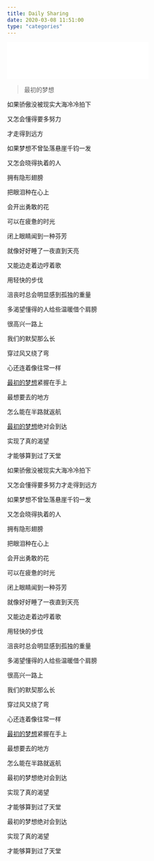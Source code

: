 ```yaml
---
title: Daily Sharing
date: 2020-03-08 11:51:00
type: "categories"
---
```

<iframe frameborder="no" border="0" marginwidth="0" marginheight="0" width=330 height=86 src="//music.163.com/outchain/player?type=2&id=28892385&auto=1&height=66"></iframe>

> 最初的梦想

如果骄傲没被现实大海冷冷拍下

又怎会懂得要多努力

才走得到远方

如果梦想不曾坠落悬崖千钧一发

又怎会晓得执着的人

拥有隐形翅膀

把眼泪种在心上

会开出勇敢的花

可以在疲惫的时光

闭上眼睛闻到一种芬芳

就像好好睡了一夜直到天亮

又能边走着边哼着歌

用轻快的步伐

沮丧时总会明显感到孤独的重量

多渴望懂得的人给些温暖借个肩膀

很高兴一路上

我们的默契那么长

穿过风又绕了弯

心还连着像往常一样

[最初的梦想](https://www.baidu.com/s?wd=最初的梦想&tn=SE_PcZhidaonwhc_ngpagmjz&rsv_dl=gh_pc_zhidao)紧握在手上

最想要去的地方

怎么能在半路就返航

[最初的梦想](https://www.baidu.com/s?wd=最初的梦想&tn=SE_PcZhidaonwhc_ngpagmjz&rsv_dl=gh_pc_zhidao)绝对会到达

实现了真的渴望

才能够算到过了天堂

如果骄傲没被现实大海冷冷拍下

又怎会懂得要多努力才走得到远方

如果梦想不曾坠落悬崖千钧一发

又怎会晓得执着的人

拥有隐形翅膀

把眼泪种在心上

会开出勇敢的花

可以在疲惫的时光

闭上眼睛闻到一种芬芳

就像好好睡了一夜直到天亮

又能边走着边哼着歌

用轻快的步伐

沮丧时总会明显感到孤独的重量

多渴望懂得的人给些温暖借个肩膀

很高兴一路上

我们的默契那么长

穿过风又绕了弯

心还连着像往常一样

[最初的梦想](https://www.baidu.com/s?wd=最初的梦想&tn=SE_PcZhidaonwhc_ngpagmjz&rsv_dl=gh_pc_zhidao)紧握在手上

最想要去的地方

怎么能在半路就返航

最初的梦想绝对会到达

实现了真的渴望

才能够算到过了天堂

最初的梦想绝对会到达

实现了真的渴望

才能够算到过了天堂